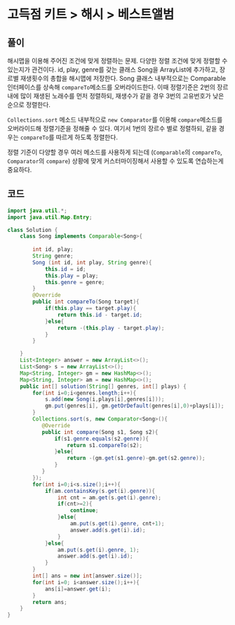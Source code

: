 # 고득점 키트 > 해시 > 베스트앨범



## 풀이

해시맵을 이용해 주어진 조건에 맞게 정렬하는 문제. 다양한 정렬 조건에 맞게 정렬할 수 있는지가 관건이다. id, play, genre를 갖는 클래스 Song을 ArrayList에 추가하고, 장르별 재생횟수의 총합을 해시맵에 저장한다. Song  클래스 내부적으로는 Comparable 인터페이스를 상속해 `compareTo`메소드를 오버라이드한다. 이때 정렬기준은 2번의 장르내에 많이 재생된 노래수를 먼저 정렬하되, 재생수가 같을 경우 3번의 고유번호가 낮은 순으로 정렬한다.

`Collections.sort` 메소드 내부적으로 `new Comparator`를 이용해  `compare`메소드를 오버라이드해 정렬기준을 정해줄 수 있다. 여기서 1번의 장르수 별로 정렬하되, 같을 경우는 `compareTo`를 따르게 하도록 정렬한다.

정렬 기준이 다양할 경우 여러 메소드를 사용하게 되는데 (`Comparable`의 `compareTo`, `Comparator`의 `compare`) 상황에 맞게 커스터마이징해서 사용할 수 있도록 연습하는게 중요하다.



## 코드

```java
import java.util.*;
import java.util.Map.Entry;

class Solution {
    class Song implements Comparable<Song>{
    
        int id, play;
        String genre;
        Song (int id, int play, String genre){
            this.id = id;
            this.play = play;
            this.genre = genre;
        }
        @Override
        public int compareTo(Song target){
            if(this.play == target.play){
                return this.id - target.id;
            }else{
                return -(this.play - target.play);
            }
        }

    }
    List<Integer> answer = new ArrayList<>();
    List<Song> s = new ArrayList<>();
    Map<String, Integer> gm = new HashMap<>();
    Map<String, Integer> am = new HashMap<>();
    public int[] solution(String[] genres, int[] plays) {
        for(int i=0;i<genres.length;i++){
            s.add(new Song(i,plays[i],genres[i]));
            gm.put(genres[i], gm.getOrDefault(genres[i],0)+plays[i]);
        }
        Collections.sort(s, new Comparator<Song>(){
           @Override
           public int compare(Song s1, Song s2){
               if(s1.genre.equals(s2.genre)){
                   return s1.compareTo(s2);
               }else{
                   return -(gm.get(s1.genre)-gm.get(s2.genre));
               }
           }
        });
        for(int i=0;i<s.size();i++){
            if(am.containsKey(s.get(i).genre)){
                int cnt = am.get(s.get(i).genre);
                if(cnt>=2){
                    continue;
                }else{
                    am.put(s.get(i).genre, cnt+1);
                    answer.add(s.get(i).id);
                }
            }else{
                am.put(s.get(i).genre, 1);
                answer.add(s.get(i).id);
            }
        }
        int[] ans = new int[answer.size()];
        for(int i=0; i<answer.size();i++){
            ans[i]=answer.get(i);
        }
        return ans;
    }
}
```


